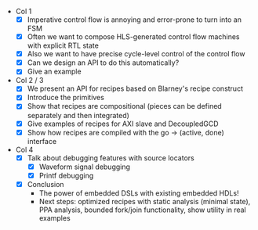 - Col 1
    - [x] Imperative control flow is annoying and error-prone to turn into an FSM
    - [x] Often we want to compose HLS-generated control flow machines with explicit RTL state
    - [x] Also we want to have precise cycle-level control of the control flow
    - [x] Can we design an API to do this automatically?
    - [x] Give an example
- Col 2 / 3
    - [x] We present an API for recipes based on Blarney's recipe construct
    - [x] Introduce the primitives
    - [x] Show that recipes are compositional (pieces can be defined separately and then integrated)
    - [x] Give examples of recipes for AXI slave and DecoupledGCD
    - [x] Show how recipes are compiled with the go -> (active, done) interface
- Col 4
    - [x] Talk about debugging features with source locators
        - [x] Waveform signal debugging
        - [x] Printf debugging
    - [x] Conclusion
        - The power of embedded DSLs with existing embedded HDLs!
        - Next steps: optimized recipes with static analysis (minimal state), PPA analysis, bounded fork/join functionality, show utility in real examples
